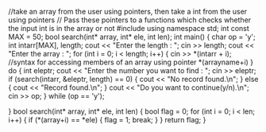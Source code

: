 //take an array from the user using pointers, then take a int from the user using pointers
// Pass these pointers to a functions which checks whether the input int is in the array or not
#include <iostream>
using namespace std;
int const MAX = 50;
bool search(int* array, int* ele, int len);
int main()
{
		char op = 'y';
		int intarr[MAX], length;
		cout << "Enter the length : ";
		cin >> length;
		cout << "Enter the array : ";
		for (int i = 0; i < length; i++)
		{
			cin >> *(intarr + i);       //syntax for accessing members of an array using pointer *(arrayname+i)
		}
		do
		{
		int eleptr;
		cout << "Enter the number you want to find : ";
		cin >> eleptr;
		if (search(intarr, &eleptr, length) == 0)
		{
			cout << "No record found.\n";
		}
		else
		{
			cout << "Record found.\n";
		}
		cout << "Do you want to continue(y/n).\n";
		cin >> op;
	} while (op == 'y');
	
}
bool search(int* array, int* ele, int len)
{
	bool flag = 0;
	for (int i = 0; i < len; i++)
	{
		if (*(array+i) == *ele)
		{
			flag = 1;
			break;
		}
	}
	return flag;
}
